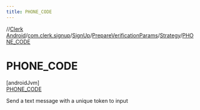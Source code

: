 ```yaml
---
title: PHONE_CODE
---
```

//[Clerk Android](../../../../../../index.html)/[com.clerk.signup](../../../../index.html)/[SignUp](../../../index.html)/[PrepareVerificationParams](../../index.html)/[Strategy](../index.html)/[PHONE_CODE](index.html)



# PHONE_CODE



[androidJvm]\
[PHONE_CODE](index.html)



Send a text message with a unique token to input


